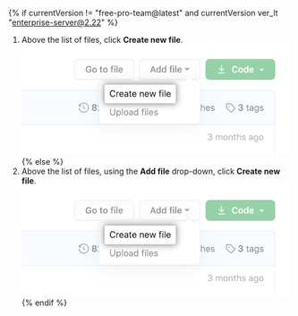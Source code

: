 {% if currentVersion != "free-pro-team@latest" and currentVersion ver_lt "enterprise-server@2.22" %}
1. Above the list of files, click **Create new file**.
  !["Create new file" button](/assets/images/help/repository/create_new_file.png)
{% else %}
1. Above the list of files, using the **Add file** drop-down, click **Create new file**.
  !["Create new file" in the "Add file" dropdown](/assets/images/help/repository/create_new_file.png)
{% endif %}
